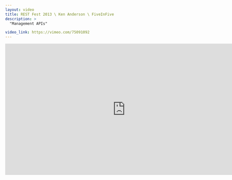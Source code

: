 ```yaml
---
layout: video
title: REST Fest 2013 \ Ken Anderson \ FiveInFive
description: >
  "Management APIs"

video_link: https://vimeo.com/75091092
---
```

<iframe src="https://player.vimeo.com/video/75091092?title=0&byline=0&portrait=0&badge=0&autopause=0&player_id=0" width="774" height="426" frameborder="0" title="REST Fest 2013 \ Ken Anderson \ FiveInFive" webkitallowfullscreen mozallowfullscreen allowfullscreen></iframe>